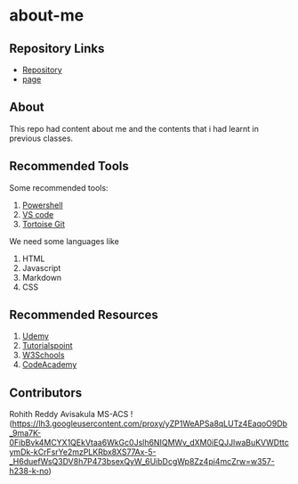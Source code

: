 # about-me
## Repository Links
* [Repository](https://github.com/Avisakula123/about-me)
* [page](https://avisakula123.github.io/about-me)
## About
This repo had content about me and the contents that i had learnt in previous classes.

## Recommended Tools
Some recommended tools:

1. [Powershell](https://en.wikipedia.org/wiki/PowerShell)
2. [VS code](https://en.wikipedia.org/wiki/Visual_Studio_Code)
3. [Tortoise Git](https://en.wikipedia.org/wiki/TortoiseGit)

We need some languages like

1. HTML
2. Javascript
3. Markdown
4. CSS

## Recommended Resources

1. [Udemy](https://www.udemy.com/topic/web-development)
2. [Tutorialspoint](https://www.tutorialspoint.com/internet_technologies/websites_development.htm)
3. [W3Schools](https://www.w3schools.com/)
4. [CodeAcademy](https://www.codecademy.com/)

## Contributors

Rohith Reddy Avisakula
MS-ACS
!(https://lh3.googleusercontent.com/proxy/yZP1WeAPSa8qLUTz4EaqoO9Db_9ma7K-0FibBvk4MCYX1QEkVtaa6WkGc0Jslh6NIQMWv_dXM0iEQJJlwaBuKVWDttcymDk-kCrFsrYe2mzPLKRbx8XS77Ax-5-_H6duefWsQ3DV8h7P473bsexQyW_6UibDcgWp8Zz4pi4mcZrw=w357-h238-k-no)




